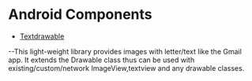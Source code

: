 # Android Components

* [Textdrawable](https://github.com/jagadeesh1492/Android-Ui/wiki/TextDrwable)
  
 --This light-weight library provides images with letter/text like the Gmail app. It extends the Drawable class thus can be used with existing/custom/network ImageView,textview and any drawable classes.
